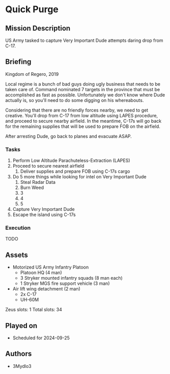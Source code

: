 # Quick Purge

## Mission Description

US Army tasked to capture Very Important Dude attempts daring drop from C-17.

## Briefing

Kingdom of Regero, 2019

Local regime is a bunch of bad guys doing ugly business that needs to be taken care of. Command nominated 7 targets in the province that must be accomplished as fast as possible. Unfortunately we don't know where Dude actually is, so you'll need to do some digging on his whereabouts.

Considering that there are no friendly forces nearby, we need to get creative. You'll drop from C-17 from low altitude using LAPES procedure, and proceed to secure nearby airfield. In the meantime, C-17s will go back for the remaining supplies that will be used to prepare FOB on the airfield.

After arresting Dude, go back to planes and evacuate ASAP.

### Tasks

1. Perform Low Altitude Parachuteless-Extraction (LAPES)
2. Proceed to secure nearest airfield
   1. Deliver supplies and prepare FOB using C-17s cargo
3. Do 5 more things while looking for intel on Very Important Dude
   1. Steal Radar Data
   2. Burn Weed
   3. 3
   4. 4
   5. 5
4. Capture Very Important Dude
5. Escape the island using C-17s

### Execution

TODO

## Assets

- Motorized US Army Infantry Platoon
  - Platoon HQ (4 man)
  - 3 Stryker mounted infantry squads (8 man each)
  - 1 Stryker MGS fire support vehicle (3 man)
- Air lift wing detachment (2 man)
  - 2x C-17
  - UH-60M

Zeus slots: 1
Total slots: 34

## Played on

- Scheduled for 2024-09-25

## Authors

- 3Mydlo3

